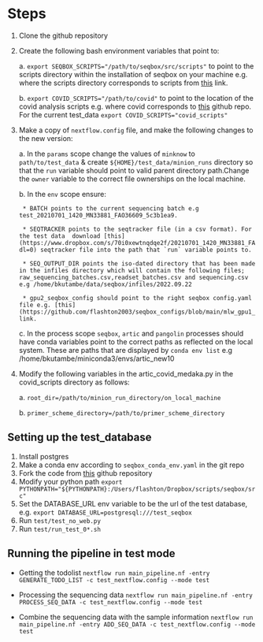 # Steps

1. Clone the github repository
2. Create the following bash environment variables that point to:

    a. `export SEQBOX_SCRIPTS="/path/to/seqbox/src/scripts"` to point to the scripts directory within the installation of seqbox on your machine e.g.  where the scripts directory corresponds to scripts from [this](https://github.com/flashton2003/seqbox/tree/master/src/scripts) link.
    
    b. `export COVID_SCRIPTS="/path/to/covid"` to point to the location of the covid analysis scripts e.g.  where covid corresponds to [this](https://github.com/flashton2003/covid) github repo. For the current test_data `export COVID_SCRIPTS="covid_scripts"`

3. Make a copy of `nextflow.config` file, and make the following changes to the new version:

    a. In the `params` scope change the values of `minknow` to `path/to/test_data` & create `${HOME}/test_data/minion_runs` directory so  that the `run` variable should point to valid parent directory path.Change the  `owner` variable to the correct file ownerships on the local machine.

    b. In the `env` scope ensure:

        * BATCH points to the current sequencing batch e.g test_20210701_1420_MN33881_FAO36609_5c3b1ea9.

        * SEQTRACKER points to the seqtracker file (in a csv format). For the test data  download [this](https://www.dropbox.com/s/70i0xewtnqdqe2f/20210701_1420_MN33881_FAO36609_5c3b1ea9.csv?dl=0) seqtracker file into the path that `run` variable points to. 

        * SEQ_OUTPUT_DIR points the iso-dated directory that has been made in the infiles directory which will contain the following files; raw_sequencing_batches.csv,readset_batches.csv and sequencing.csv e.g /home/bkutambe/data/seqbox/infiles/2022.09.22

        * gpu2_seqbox_config should point to the right seqbox config.yaml file e.g. [this](https://github.com/flashton2003/seqbox_configs/blob/main/mlw_gpu1_seqbox_config.yaml) link.

    c. In the process scope `seqbox`, `artic` and `pangolin` processes should have conda variables point to the correct paths as reflected on the local system. These are paths that are displayed by `conda env list` e.g /home/bkutambe/miniconda3/envs/artic_new10


4. Modify the following variables in the artic_covid_medaka.py in the covid_scripts directory as follows:

    a. `root_dir=/path/to/minion_run_directory/on_local_machine`

    b. `primer_scheme_directory=/path/to/primer_scheme_directory`


## Setting up the test_database

1. Install postgres
2. Make a conda env according to `seqbox_conda_env.yaml` in the git repo
3. Fork the code from [this](https://github.com/flashton2003/seqbox) github repository
4. Modify your python path `export PYTHONPATH="${PYTHONPATH}:/Users/flashton/Dropbox/scripts/seqbox/src"`
5. Set the DATABASE_URL env variable to be the url of the test database, e.g. `export DATABASE_URL=postgresql:///test_seqbox`
6. Run `test/test_no_web.py`
7. Run `test/run_test_0*.sh`


## Running the pipeline in test mode

* Getting the todolist
`nextflow run main_pipeline.nf -entry GENERATE_TODO_LIST -c test_nextflow.config --mode test` 

* Processing the sequencing data
`nextflow run main_pipeline.nf -entry PROCESS_SEQ_DATA -c test_nextflow.config --mode test`

* Combine the sequencing data with the sample information 
`nextflow run main_pipeline.nf -entry ADD_SEQ_DATA -c test_nextflow.config --mode test`

